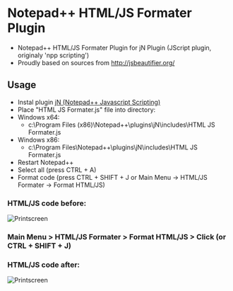 # Notepad++ HTML/JS Formater Plugin
- Notepad++ HTML/JS Formater Plugin for jN Plugin (JScript plugin, originaly 'npp scripting')
- Proudly based on sources from http://jsbeautifier.org/

## Usage
- Instal plugin [jN (Notepad++ Javascript Scripting)](https://code.google.com/p/jn-npp-plugin/)
- Place "HTML JS Formater.js" file into directory:
 - Windows x64:
   - c:\Program Files (x86)\Notepad++\plugins\jN\includes\HTML JS Formater.js
 - Windows x86:
   - c:\Program Files\Notepad++\plugins\jN\includes\HTML JS Formater.js
- Restart Notepad++
- Select all (press CTRL + A)
- Format code (press CTRL + SHIFT + J or Main Menu -> HTML/JS Formater -> Format HTML/JS)

### HTML/JS code before:
![Printscreen](https://raw.githubusercontent.com/tomFlidr/Notepad-HTML-JS-Formater-Plugin/master/before.jpg)

### Main Menu > HTML/JS Formater > Format HTML/JS > Click (or CTRL + SHIFT + J)

### HTML/JS code after:
![Printscreen](https://raw.githubusercontent.com/tomFlidr/Notepad-HTML-JS-Formater-Plugin/master/after.jpg)
